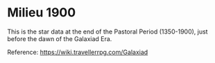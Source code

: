 # Milieu 1900
This is the star data at the end of the Pastoral Period (1350-1900),
just before the dawn of the Galaxiad Era.

Reference: https://wiki.travellerrpg.com/Galaxiad
